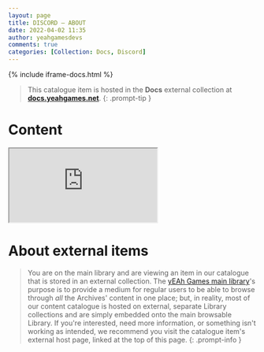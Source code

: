 ```yaml
---
layout: page
title: DISCORD — ABOUT
date: 2022-04-02 11:35
author: yeahgamesdevs
comments: true
categories: [Collection: Docs, Discord]
---
```

{% include iframe-docs.html %}

> This catalogue item is hosted in the **Docs** external collection at **[docs.yeahgames.net](https://docs.yeahgames.net/docs/discord/about)**.
{: .prompt-tip }



# Content
<div class="iframe-container"> 
  <iframe class="responsive-iframe" src="https://docs.yeahgames.net/docs/discord/about"></iframe>
</div>

# About external items

> You are on the main library and are viewing an item in our catalogue that is stored in an external collection. The [yEAh Games main library](https://library.yeahgames.net)'s purpose is to provide a medium for regular users to be able to browse through *all* the Archives' content in one place; but, in reality, most of our content catalogue is hosted on external, separate Library collections and are simply embedded onto the main browsable Library. If you're interested, need more information, or something isn't working as intended, we recommend you visit the catalogue item's external host page, linked at the top of this page.
{: .prompt-info }